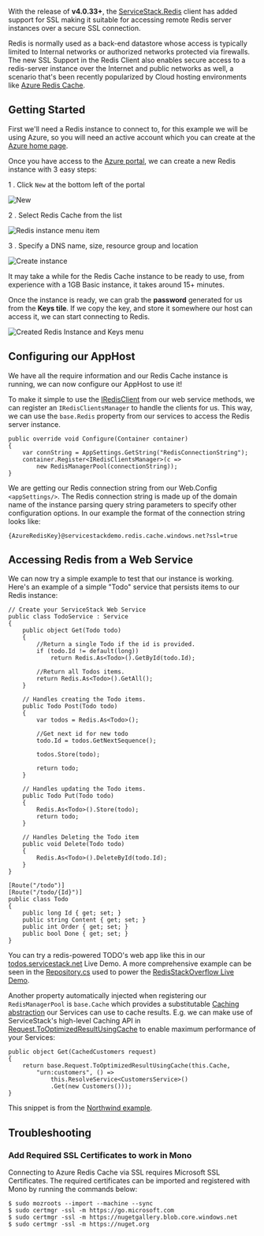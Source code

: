 With the release of **v4.0.33+**, the [ServiceStack.Redis](https://github.com/ServiceStack/ServiceStack.Redis) client has added support for SSL making it suitable for accessing remote Redis server instances over a secure SSL connection.

Redis is normally used as a back-end datastore whose access is typically limited to Internal networks or authorized networks protected via firewalls. The new SSL Support in the Redis Client also enables secure access to a redis-server instance over the Internet and public networks as well, a scenario that's been recently popularized by Cloud hosting environments like [Azure Redis Cache](http://azure.microsoft.com/en-us/services/cache/).

## Getting Started

First we'll need a Redis instance to connect to, for this example we will be using Azure, so you will need an active account which you can create at the [Azure home page](https://azure.microsoft.com/).

Once you have access to the [Azure portal](https://portal.azure.com/), we can create a new Redis instance with 3 easy steps:

1 . Click `New` at the bottom left of the portal

![New](https://github.com/ServiceStack/Assets/raw/master/img/wikis/redis/azure-new-button.png)

2 . Select Redis Cache from the list

![Redis instance menu item](https://github.com/ServiceStack/Assets/raw/master/img/wikis/redis/azure-create-redis.png)

3 . Specify a DNS name, size, resource group and location

![Create instance](https://github.com/ServiceStack/Assets/raw/master/img/wikis/redis/azure-create-redis-demo.png)

It may take a while for the Redis Cache instance to be ready to use, from experience with a 1GB Basic instance, it takes around 15+ minutes.

Once the instance is ready, we can grab the **password** generated for us from the **Keys tile**. If we copy the key, and store it somewhere our host can access it, we can start connecting to Redis.

![Created Redis Instance and Keys menu](https://github.com/ServiceStack/Assets/raw/master/img/wikis/redis/azure-redis-instance.png)

## Configuring our AppHost

We have all the require information and our Redis Cache instance is running, we can now configure our AppHost to use it! 

To make it simple to use the [IRedisClient](https://github.com/ServiceStack/ServiceStack/blob/master/src/ServiceStack.Interfaces/Redis/IRedisClient.cs) from our web service methods, we can register an `IRedisClientsManager` to handle the clients for us. This way, we can use the `base.Redis` property from our services to access the Redis server instance. 

```
public override void Configure(Container container)
{
    var connString = AppSettings.GetString("RedisConnectionString");
    container.Register<IRedisClientsManager>(c => 
        new RedisManagerPool(connectionString));
}
```

We are getting our Redis connection string from our Web.Config `<appSettings/>`. The Redis connection string is made up of the domain name of the instance parsing query string parameters to specify other configuration options. In our example the format of the connection string looks like:

    {AzureRedisKey}@servicestackdemo.redis.cache.windows.net?ssl=true 

## Accessing Redis from a Web Service

We can now try a simple example to test that our instance is working. Here's an example of a simple "Todo" service that persists items to our Redis instance:

```
// Create your ServiceStack Web Service
public class TodoService : Service
{
    public object Get(Todo todo)
    {
        //Return a single Todo if the id is provided.
        if (todo.Id != default(long))
            return Redis.As<Todo>().GetById(todo.Id);

        //Return all Todos items.
        return Redis.As<Todo>().GetAll();
    }

    // Handles creating the Todo items.
    public Todo Post(Todo todo)
    {
        var todos = Redis.As<Todo>();

        //Get next id for new todo
        todo.Id = todos.GetNextSequence();

        todos.Store(todo);

        return todo;
    }

    // Handles updating the Todo items.
    public Todo Put(Todo todo)
    {
        Redis.As<Todo>().Store(todo);
        return todo;
    }

    // Handles Deleting the Todo item
    public void Delete(Todo todo)
    {
        Redis.As<Todo>().DeleteById(todo.Id);
    }
}

[Route("/todo")]
[Route("/todo/{Id}")]
public class Todo
{
    public long Id { get; set; }
    public string Content { get; set; }
    public int Order { get; set; }
    public bool Done { get; set; }
}
```

You can try a redis-powered TODO's web app like this in our [todos.servicestack.net](http://todos.servicestack.net) Live Demo. A more comprehensive example can be seen in the [Repository.cs](https://github.com/ServiceStackApps/RedisStackOverflow/blob/master/src/RedisStackOverflow/RedisStackOverflow.ServiceInterface/IRepository.cs) used to power the [RedisStackOverflow Live Demo](http://redisstackoverflow.servicestack.net/).

Another property automatically injected when registering our `RedisManagerPool` is `base.Cache` which provides a substitutable [Caching abstraction](https://github.com/ServiceStack/ServiceStack/wiki/Caching) our Services can use to cache results. E.g. we can make use of ServiceStack's high-level Caching API in [Request.ToOptimizedResultUsingCache](https://github.com/ServiceStack/ServiceStack/wiki/Caching#cache-a-response-of-a-service) to enable maximum performance of your Services:

```
public object Get(CachedCustomers request)
{
    return base.Request.ToOptimizedResultUsingCache(this.Cache, 
        "urn:customers", () =>
            this.ResolveService<CustomersService>()
            .Get(new Customers()));
}
```

This snippet is from the [Northwind example](https://github.com/ServiceStackApps/Northwind).

## Troubleshooting

### Add Required SSL Certificates to work in Mono

Connecting to Azure Redis Cache via SSL requires Microsoft SSL Certificates. The required certificates can be imported and registered with Mono by running the commands below:

    $ sudo mozroots --import --machine --sync
    $ sudo certmgr -ssl -m https://go.microsoft.com
    $ sudo certmgr -ssl -m https://nugetgallery.blob.core.windows.net
    $ sudo certmgr -ssl -m https://nuget.org
